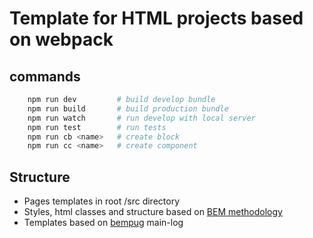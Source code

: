 # Template for HTML projects based on webpack

## commands

``` bash
    npm run dev         # build develop bundle
    npm run build       # build production bundle
    npm run watch       # run develop with local server
    npm run test        # run tests
    npm run cb <name>   # create block 
    npm run cc <name>   # create component 
```

## Structure

- Pages templates in root /src directory 
- Styles, html classes and structure based on [BEM methodology](https://ru.bem.info/)
- Templates based on [bempug](https://www.npmjs.com/package/bempug) 
main-log
